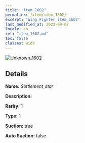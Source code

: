 ```yaml
---
title: "item_1602"
permalink: /item/item_1602/
excerpt: "Wing Fighter item_1602"
last_modified_at: 2023-09-02
locale: en
ref: "item_1602.md"
toc: false
classes: wide
---
```



 ![Unknown_1602](/images/item/Settlement_star_p.png)



## Details

 **Name:** *Settlement_star* 

 **Description:** 

 **Rarity:** 1 

 **Type:** 1 

 **Suction:** true 

 **Auto Suction:** false 



